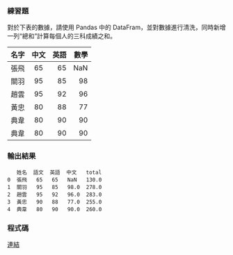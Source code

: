 
### 練習題

對於下表的數據，請使用 Pandas 中的 DataFram，並對數據進行清洗，同時新增一列“總和”計算每個人的三科成績之和。

名字  | 中文  | 英語 | 數學 |
--------------|:-----:|-----:| ----:|
張飛  | 65 |  65 |  NaN | 
關羽  | 95 | 85 |  98 | 
趙雲  | 95 | 92 |  96 |
黃忠  | 80 | 88 |  77 |
典韋  | 80 | 90 |  90 |
典韋  | 80 | 90 |  90 |




### 輸出結果

```
   姓名  語文  英語  中文   total
0  張飛   65   65   NaN   130.0
1  關羽   95   85   98.0  278.0
2  趙雲   95   92   96.0  283.0
3  黃忠   90   88   77.0  255.0
4  典韋   80   90   90.0  260.0
```

### 程式碼

[連結](exercise/exercise2.py)